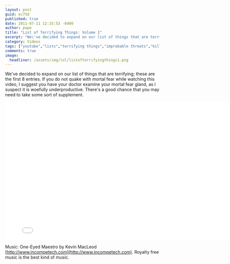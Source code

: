 ```yaml
---
layout: post
guid: ec75d
published: true
date: 2011-07-11 12:33:53 -0400
author: pope
title: "List of Terrifying Things: Volume 1"
excerpt: "We\'ve decided to expand on our list of things that are terrifying; these are the first 8 entries. If you do not quake with mortal fear while watching this video, I suggest you have your doctor examine your mortal fear gland, as I suspect it is woefully underproductive. There\'s a good chance that you may need to take some sort of supplement."
category: Videos
tags: ["youtube","lists","terrifying things","improbable threats","kill it with fire","gross","leeches","jersey shore","anal probes","rocket sharks"]
comments: true 
image:
  headliner: /assets/img/lol/listofterrifyingthings1.png
---
```


We've decided to expand on our list of things that are terrifying; these are the first 8 entries. If you do not quake with mortal fear while watching this video, I suggest you have your doctor examine your mortal fear gland, as I suspect it is woefully underproductive. There's a good chance that you may need to take some sort of supplement.

<iframe width="800" height="450" src="//www.youtube.com/embed/PAahuymFQ7c" frameborder="0" allowfullscreen=""></iframe>

Music: One-Eyed Maestro by Kevin MacLeod [http://www.incompetech.com](http://www.incompetech.com). Royalty free music is the best kind of music.